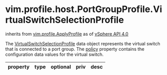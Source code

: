 vim.profile.host.PortGroupProfile.VirtualSwitchSelectionProfile
===============================================================
inherits from [vim.profile.ApplyProfile](docs/vim.profile.ApplyProfile.md)
as of [vSphere API 4.0](vim.version.md#vim.version.version5)


The <a href="vim.profile.host.PortGroupProfile.VirtualSwitchSelectionProfile.md">VirtualSwitchSelectionProfile</a> data object represents   the virtual switch that is connected to a port group.   The <a href="vim.profile.ApplyProfile.md#policy">policy</a> property contains   the configuration data values for the virtual switch.

| property | type | optional | priv | desc |
|:---------|:-----|:---------|:-----|:-----|


